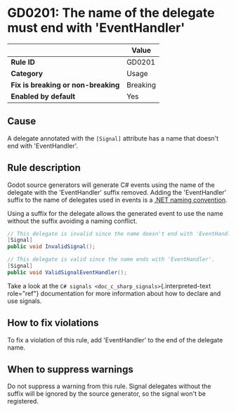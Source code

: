 # GD0201: The name of the delegate must end with \'EventHandler\'

|                                     | Value    |
|-------------------------------------|----------|
| **Rule ID**                         | GD0201   |
| **Category**                        | Usage    |
| **Fix is breaking or non-breaking** | Breaking |
| **Enabled by default**              | Yes      |

## Cause

A delegate annotated with the `[Signal]` attribute has a name that
doesn\'t end with \'EventHandler\'.

## Rule description

Godot source generators will generate C# events using the name of the
delegate with the \'EventHandler\' suffix removed. Adding the
\'EventHandler\' suffix to the name of delegates used in events is a
[.NET naming
convention](https://learn.microsoft.com/en-us/dotnet/standard/design-guidelines/names-of-classes-structs-and-interfaces#names-of-common-types).

Using a suffix for the delegate allows the generated event to use the
name without the suffix avoiding a naming conflict.

``` csharp
// This delegate is invalid since the name doesn't end with 'EventHandler'.
[Signal]
public void InvalidSignal();

// This delegate is valid since the name ends with 'EventHandler'.
[Signal]
public void ValidSignalEventHandler();
```

Take a look at the `C# signals <doc_c_sharp_signals>`{.interpreted-text
role="ref"} documentation for more information about how to declare and
use signals.

## How to fix violations

To fix a violation of this rule, add \'EventHandler\' to the end of the
delegate name.

## When to suppress warnings

Do not suppress a warning from this rule. Signal delegates without the
suffix will be ignored by the source generator, so the signal won\'t be
registered.
